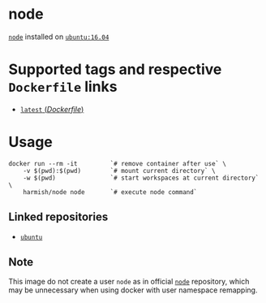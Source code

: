 # node

[`node`](https://nodejs.org) installed on [`ubuntu:16.04`](https://hub.docker.com/_/ubuntu/)

# Supported tags and respective `Dockerfile` links

- [`latest` (*Dockerfile*)](https://github.com/harmishhk/dockerfiles/blob/master/node/Dockerfile)

# Usage

```console
docker run --rm -it         `# remove container after use` \
    -v $(pwd):$(pwd)        `# mount current directory` \
    -w $(pwd)               `# start workspaces at current directory` \
    harmish/node node       `# execute node command`
```

## Linked repositories

- [`ubuntu`](https://hub.docker.com/_/ubuntu/)

## Note

This image do not create a user `node` as in official [`node`](https://hub.docker.com/_/node/) repository, which may be unnecessary when using docker with user namespace remapping.
